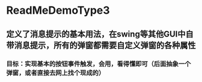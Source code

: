 # ReadMeDemoType3

## 定义了消息提示的基本用法，在swing等其他GUI中自带消息提示，所有的弹窗都需要自定义弹窗的各种属性

### 目标：实现基本的按钮事件触发，会用，看得懂即可（后面抽象一个弹窗，或者直接去网上找个现成的）